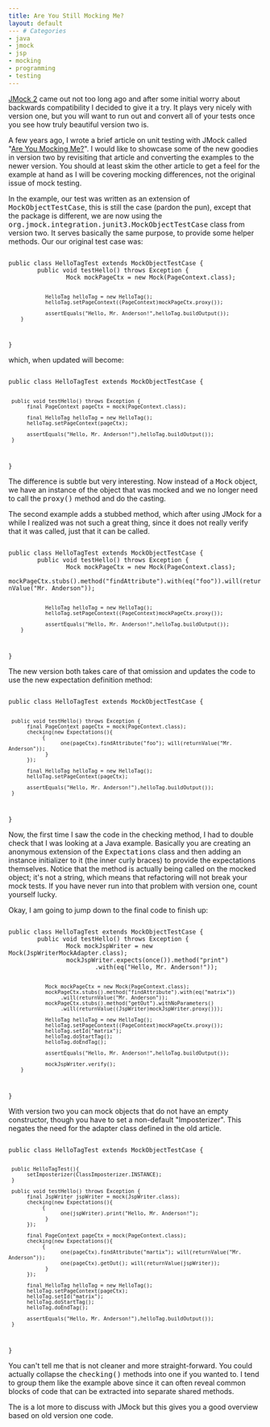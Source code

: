 ```yaml
---
title: Are You Still Mocking Me?
layout: default
--- # Categories
- java
- jmock
- jsp
- mocking
- programming
- testing
---
```


<a href="http://jmock.org">JMock 2</a> came out not too long ago and after some initial worry about backwards compatibility I decided to give it a try. It plays very nicely with version one, but you will want to run out and convert all of your tests once you see how truly beautiful version two is.

A few years ago, I wrote a brief article on unit testing with JMock called "<a href="http://coffeaelectronica.com/blog/2006/09/are-you-mocking-me/">Are You Mocking Me?</a>". I would like to showcase some of the new goodies in version two by revisiting that article and converting the examples to the newer version. You should at least skim the other article to get a feel for the example at hand as I will be covering mocking differences, not the original issue of mock testing.

In the example, our test was written as an extension of <tt>MockObjectTestCase</tt>, this is still the case (pardon the pun), except that the package is different, we are now using the <tt>org.jmock.integration.junit3.MockObjectTestCase</tt> class from version two. It serves basically the same purpose, to provide some helper methods. Our our original test case was:

<code lang="java">
public class HelloTagTest extends MockObjectTestCase {
        public void testHello() throws Exception {
                Mock mockPageCtx = new Mock(PageContext.class);

                HelloTag helloTag = new HelloTag();
                helloTag.setPageContext((PageContext)mockPageCtx.proxy());

                assertEquals("Hello, Mr. Anderson!",helloTag.buildOutput());
        }
}</code>

which, when updated will become:

<code lang="java">
public class HelloTagTest extends MockObjectTestCase {

     public void testHello() throws Exception {
          final PageContext pageCtx = mock(PageContext.class);

          final HelloTag helloTag = new HelloTag();
          helloTag.setPageContext(pageCtx);

          assertEquals("Hello, Mr. Anderson!"),helloTag.buildOutput());
     }
}</code>

The difference is subtle but very interesting. Now instead of a <tt>Mock</tt> object, we have an instance of the object that was mocked and we no longer need to call the <tt>proxy()</tt> method and do the casting.

The second example adds a stubbed method, which after using JMock for a while I realized was not such a great thing, since it does not really verify that it was called, just that it can be called. 

<code lang="java">
public class HelloTagTest extends MockObjectTestCase {
        public void testHello() throws Exception {
                Mock mockPageCtx = new Mock(PageContext.class);
                mockPageCtx.stubs().method("findAttribute").with(eq("foo")).will(returnValue("Mr. Anderson"));

                HelloTag helloTag = new HelloTag();
                helloTag.setPageContext((PageContext)mockPageCtx.proxy());

                assertEquals("Hello, Mr. Anderson!",helloTag.buildOutput());
        }
}</code>

The new version both takes care of that omission and updates the code to use the new expectation definition method:

<code lang="java">
public class HelloTagTest extends MockObjectTestCase {

     public void testHello() throws Exception {
          final PageContext pageCtx = mock(PageContext.class);
          checking(new Expectations(){
               {
                     one(pageCtx).findAttribute("foo"); will(returnValue("Mr. Anderson"));
                }
          });

          final HelloTag helloTag = new HelloTag();
          helloTag.setPageContext(pageCtx);

          assertEquals("Hello, Mr. Anderson!"),helloTag.buildOutput());
     }
}</code>

Now, the first time I saw the code in the checking method, I had to double check that I was looking at a Java example. Basically you are creating an anonymous extension of the <tt>Expectations</tt> class and then adding an instance initializer to it (the inner curly braces) to provide the expectations themselves. Notice that the method is actually being called on the mocked object; it's not a string, which means that refactoring will not break your mock tests. If you have never run into that problem with version one, count yourself lucky.

Okay, I am going to jump down to the final code to finish up:

<code lang="java">
public class HelloTagTest extends MockObjectTestCase {
        public void testHello() throws Exception {
                Mock mockJspWriter = new Mock(JspWriterMockAdapter.class);
                mockJspWriter.expects(once()).method("print")
                        .with(eq("Hello, Mr. Anderson!"));

                Mock mockPageCtx = new Mock(PageContext.class);
                mockPageCtx.stubs().method("findAttribute").with(eq("matrix"))
                     .will(returnValue("Mr. Anderson"));
                mockPageCtx.stubs().method("getOut").withNoParameters()
                     .will(returnValue((JspWriter)mockJspWriter.proxy()));

                HelloTag helloTag = new HelloTag();
                helloTag.setPageContext((PageContext)mockPageCtx.proxy());
                helloTag.setId("matrix");
                helloTag.doStartTag();
                helloTag.doEndTag();

                assertEquals("Hello, Mr. Anderson!",helloTag.buildOutput());

                mockJspWriter.verify();
        }
}</code>

With version two you can mock objects that do not have an empty constructor, though you have to set a non-default "Imposterizer". This negates the need for the adapter class defined in the old article.

<code lang="java">
public class HelloTagTest extends MockObjectTestCase {

     public HelloTagTest(){
          setImposterizer(ClassImposterizer.INSTANCE);
     }

     public void testHello() throws Exception {
          final JspWriter jspWriter = mock(JspWriter.class);
          checking(new Expectations(){
               {
                     one(jspWriter).print("Hello, Mr. Anderson!");
                }
          });

          final PageContext pageCtx = mock(PageContext.class);
          checking(new Expectations(){
               {
                     one(pageCtx).findAttribute("martix"); will(returnValue("Mr. Anderson"));
                     one(pageCtx).getOut(); will(returnValue(jspWriter));
                }
          });

          final HelloTag helloTag = new HelloTag();
          helloTag.setPageContext(pageCtx);
          helloTag.setId("matrix");
          helloTag.doStartTag();
          helloTag.doEndTag();

          assertEquals("Hello, Mr. Anderson!"),helloTag.buildOutput());
     }
}</code>

You can't tell me that is not cleaner and more straight-forward. You could actually collapse the <tt>checking()</tt> methods into one if you wanted to. I tend to group them like the example above since it can often reveal common blocks of code that can be extracted into separate shared methods.

The is a lot more to discuss with JMock but this gives you a good overview based on old version one code.
